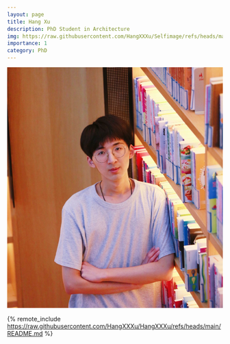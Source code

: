```yaml
---
layout: page
title: Hang Xu
description: PhD Student in Architecture
img: https://raw.githubusercontent.com/HangXXXu/Selfimage/refs/heads/main/image_1.png
importance: 1
category: PhD
---
```


<div class="profile mb-3 float-right mb-3 mb-3 mb-3"> 
<img src="https://raw.githubusercontent.com/HangXXXu/Selfimage/refs/heads/main/image_1.png" class="img-fluid z-depth-1 rounded"/>
</div>

{% remote_include https://raw.githubusercontent.com/HangXXXu/HangXXXu/refs/heads/main/README.md %}
